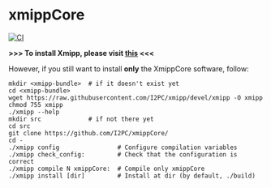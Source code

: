 # xmippCore

[![CI](https://github.com/I2PC/xmippCore/actions/workflows/main.yml/badge.svg)](https://github.com/I2PC/xmippCore/actions/workflows/main.yml)


**>>> To install Xmipp, please visit [this](https://github.com/I2PC/xmipp#xmipp) <<<**

However, if you still want to install **only** the XmippCore software, follow:

```
mkdir <xmipp-bundle>  # if it doesn't exist yet
cd <xmipp-bundle>
wget https://raw.githubusercontent.com/I2PC/xmipp/devel/xmipp -O xmipp
chmod 755 xmipp
./xmipp --help
mkdir src             # if not there yet
cd src
git clone https://github.com/I2PC/xmippCore/
cd - 
./xmipp config                # Configure compilation variables
./xmipp check_config:         # Check that the configuration is correct
./xmipp compile N xmippCore:  # Compile only xmippCore
./xmipp install [dir]         # Install at dir (by default, ./build)
```

